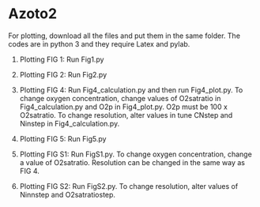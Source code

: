 # Azoto2

For plotting, download all the files and put them in the same folder. The codes are in python 3 and they require Latex and pylab. 

1. Plotting FIG 1: 
Run Fig1.py

2. Plotting FIG 2: 
Run Fig2.py

3. Plotting FIG 4: 
Run Fig4_calculation.py and then run Fig4_plot.py. To change oxygen concentration, change values of O2satratio in Fig4_calculation.py and O2p in Fig4_plot.py. O2p must be 100 x O2satratio. To change resolution, alter values in tune CNstep and Ninstep in Fig4_calculation.py. 

4. Plotting FIG 5:
Run Fig5.py

5. Plotting FIG S1: 
Run FigS1.py. To change oxygen concentration, change a value of O2satratio. Resolution can be changed in the same way as FIG 4.

6. Plotting FIG S2:
Run FigS2.py. To change resolution, alter values of Ninnstep and O2satratiostep.
